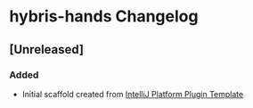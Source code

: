 <!-- Keep a Changelog guide -> https://keepachangelog.com -->

# hybris-hands Changelog

## [Unreleased]
### Added
- Initial scaffold created from [IntelliJ Platform Plugin Template](https://github.com/JetBrains/intellij-platform-plugin-template)
